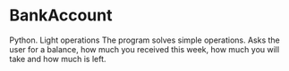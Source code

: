 # BankAccount
Python. Light operations
The program solves simple operations. Asks the user for a balance, how much you received this week, how much you will take and how much is left. 
